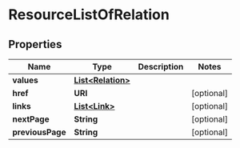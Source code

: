 

# ResourceListOfRelation


## Properties

Name | Type | Description | Notes
------------ | ------------- | ------------- | -------------
**values** | [**List&lt;Relation&gt;**](Relation.md) |  | 
**href** | **URI** |  |  [optional]
**links** | [**List&lt;Link&gt;**](Link.md) |  |  [optional]
**nextPage** | **String** |  |  [optional]
**previousPage** | **String** |  |  [optional]



